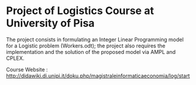 # Project of Logistics Course at University of Pisa
The project consists in formulating an Integer Linear Programming model for a Logistic problem (Workers.odt); the project also requires the implementation and the solution of the proposed model via AMPL and CPLEX.

Course Website : http://didawiki.di.unipi.it/doku.php/magistraleinformaticaeconomia/log/start
